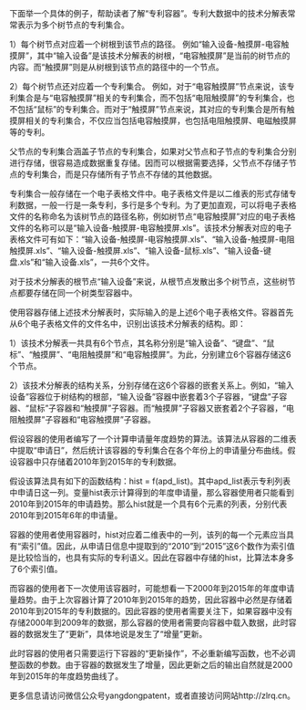 下面举一个具体的例子，帮助读者了解“专利容器”。专利大数据中的技术分解表常常表示为多个树节点的专利集合。

1）每个树节点对应着一个树根到该节点的路径。
例如“输入设备-触摸屏-电容触摸屏”，其中“输入设备”是该技术分解表的树根，“电容触摸屏”是当前的树节点的内容。而“触摸屏”则是从树根到该节点的路径中的一个节点。

2）每个树节点还对应着一个专利集合。
例如，对于“电容触摸屏”节点来说，该专利集合是与“电容触摸屏”相关的专利集合，而不包括“电阻触摸屏”的专利集合，也不包括“鼠标”的专利集合。而对于“触摸屏”节点来说，其对应的专利集合是所有触摸屏相关的专利集合，不仅应当包括电容触摸屏，也包括电阻触摸屏、电磁触摸屏等的专利。

父节点的专利集合涵盖子节点的专利集合，如果对父节点和子节点的专利集合分别进行存储，很容易造成数据重复存储。因而可以根据需要选择，父节点不存储子节点的专利集合，而是只存储所有子节点不存储的其他数据。

专利集合一般存储在一个电子表格文件中。电子表格文件是以二维表的形式存储专利数据，一般一行是一条专利，多行是多个专利。为了更加直观，可以将电子表格文件的名称命名为该树节点的路径名称，例如树节点“电容触摸屏”对应的电子表格文件的名称可以是“输入设备-触摸屏-电容触摸屏.xls”。该技术分解表对应的电子表格文件可有如下：“输入设备-触摸屏-电容触摸屏.xls”、“输入设备-触摸屏-电阻触摸屏.xls”、“输入设备-触摸屏.xls”、“输入设备-鼠标.xls”、“输入设备-键盘.xls”和“输入设备.xls”，一共6个文件。

对于技术分解表的根节点“输入设备”来说，从根节点发散出多个树节点，这些树节点都要存储在同一个树类型容器中。

使用容器存储上述技术分解表时，实际输入的是上述6个电子表格文件。容器首先从6个电子表格文件的文件名中，识别出该技术分解表的结构。即：

1）该技术分解表一共具有6个节点，其名称分别是“输入设备”、“键盘”、“鼠标”、“触摸屏”、“电阻触摸屏”和“电容触摸屏”。为此，分别建立6个容器存储这6个节点。

2）该技术分解表的结构关系，分别存储在这6个容器的嵌套关系上。例如，“输入设备”容器位于树结构的根部，“输入设备”容器中嵌套着3个子容器，“键盘”子容器、“鼠标”子容器和“触摸屏”子容器。而“触摸屏”子容器又嵌套着2个子容器，“电阻触摸屏”子容器和“电容触摸屏”子容器。

假设容器的使用者编写了一个计算申请量年度趋势的算法。该算法从容器的二维表中提取“申请日”，然后统计该容器的专利集合在各个年份上的申请量分布曲线。假设容器中只存储着2010年到2015年的专利数据。

假设该算法具有如下的函数结构：hist = f(apd_list)。其中apd_list表示专利列表中申请日这一列。变量hist表示计算得到的年度申请量，那么容器使用者只能看到2010年到2015年的申请趋势。那么hist就是一个具有6个元素的列表，分别代表2010年到2015年6年的申请量。

容器的使用者使用容器时，hist对应着二维表中的一列，该列的每一个元素应当具有“索引”值。因此，从申请日信息中提取到的“2010”到“2015”这6个数作为索引值是比较恰当的，也具有实际的专利语义。因此在容器中存储的hist，比算法本身多了6个索引值。

而容器的使用者下一次使用该容器时，可能想看一下2000年到2015年的年度申请量趋势。由于上次容器计算了2010年到2015年的趋势，因此容器中必然是存储着2010年到2015年的专利数据的。因此容器的使用者需要关注下，如果容器中没有存储2000年到2009年的数据，那么容器的使用者需要向容器中载入数据，此时容器的数据发生了“更新”，具体地说是发生了“增量”更新。

此时容器的使用者只需要运行下容器的“更新操作”，不必重新编写函数，也不必调整函数的参数。由于容器的数据发生了增量，因此更新之后的输出自然就是2000年到2015年的年度趋势曲线了。


更多信息请访问微信公众号yangdongpatent，或者直接访问网站http://zlrq.cn。
